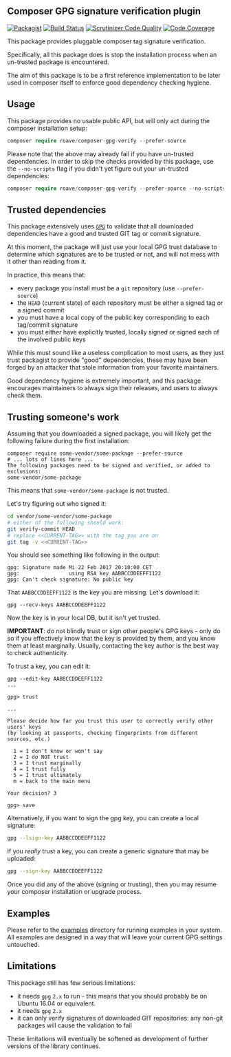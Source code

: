 ## Composer GPG signature verification plugin

[![Packagist](https://img.shields.io/packagist/v/roave/composer-gpg-verify.svg)](https://packagist.org/packages/roave/composer-gpg-verify)
[![Build Status](https://travis-ci.org/Roave/composer-gpg-verify.svg?branch=master)](https://travis-ci.org/Roave/composer-gpg-verify)
[![Scrutinizer Code Quality](https://scrutinizer-ci.com/g/Roave/composer-gpg-verify/badges/quality-score.png?b=master)](https://scrutinizer-ci.com/g/Roave/composer-gpg-verify/?branch=master)
[![Code Coverage](https://scrutinizer-ci.com/g/Roave/composer-gpg-verify/badges/coverage.png?b=master)](https://scrutinizer-ci.com/g/Roave/composer-gpg-verify/?branch=master)

This package provides pluggable composer tag signature verification.

Specifically, all this package does is stop the installation process
when an un-trusted package is encountered.

The aim of this package is to be a first reference implementation to
be later used in composer itself to enforce good dependency checking
hygiene.

## Usage

This package provides no usable public API, but will only act during
the composer installation setup:

```php
composer require roave/composer-gpg-verify --prefer-source
```

Please note that the above may already fail if you have un-trusted
dependencies. In order to skip the checks provided by this package,
use the `--no-scripts` flag if you didn't yet figure out your
un-trusted dependencies:

```php
composer require roave/composer-gpg-verify --prefer-source --no-scripts
```

## Trusted dependencies

This package extensively uses [`GPG`](https://www.gnupg.org/) to
validate that all downloaded dependencies have a good and trusted
GIT tag or commit signature.

At this moment, the package will just use your local GPG trust
database to determine which signatures are to be trusted or not,
and will not mess with it other than reading from it.

In practice, this means that:

 * every package you install must be a `git` repository (use 
   `--prefer-source`)
 * the `HEAD` (current state) of each repository must be either a
   signed tag or a signed commit
 * you must have a local copy of the public key corresponding to
   each tag/commit signature
 * you must either have explicitly trusted, locally signed or
   signed each of the involved public keys

While this must sound like a useless complication to most users,
as they just trust packagist to provide "good" dependencies, these
may have been forged by an attacker that stole information from
your favorite maintainers.

Good dependency hygiene is extremely important, and this package
encourages maintainers to always sign their releases, and users
to always check them.

## Trusting someone's work

Assuming that you downloaded a signed package, you will likely
get the following failure during the first installation:

```
composer require some-vendor/some-package --prefer-source
# ... lots of lines here ...
The following packages need to be signed and verified, or added to exclusions:
some-vendor/some-package
```

This means that `some-vendor/some-package` is not trusted.

Let's try figuring out who signed it:

```sh
cd vendor/some-vendor/some-package
# either of the following should work:
git verify-commit HEAD
# replace <<CURRENT-TAG>> with the tag you are on
git tag -v <<CURRENT-TAG>>
```

You should see something like following in the output:

```
gpg: Signature made Mi 22 Feb 2017 20:10:00 CET
gpg:                using RSA key AABBCCDDEEFF1122
gpg: Can't check signature: No public key
```

That `AABBCCDDEEFF1122` is the key you are missing. Let's download it:

```
gpg --recv-keys AABBCCDDEEFF1122
```

Now the key is in your local DB, but it isn't yet trusted.

**IMPORTANT**: do not blindly trust or sign other people's GPG
keys - only do so if you effectively know that the key is provided
by them, and you know them at least marginally. Usually, contacting
the key author is the best way to check authenticity.

To trust a key, you can edit it:

```
gpg --edit-key AABBCCDDEEFF1122
...

gpg> trust 

...

Please decide how far you trust this user to correctly verify other users' keys
(by looking at passports, checking fingerprints from different sources, etc.)

  1 = I don't know or won't say
  2 = I do NOT trust
  3 = I trust marginally
  4 = I trust fully
  5 = I trust ultimately
  m = back to the main menu

Your decision? 3

gpg> save
```

Alternatively, if you want to sign the gpg key, you can create a
local signature:

```sh
gpg --lsign-key AABBCCDDEEFF1122
```

If you *really* trust a key, you can create a generic signature
that may be uploaded:

```sh
gpg --sign-key AABBCCDDEEFF1122
```

Once you did any of the above (signing or trusting), then you may
resume your composer installation or upgrade process.

## Examples

Please refer to the [examples](examples) directory for running
examples in your system. All examples are designed in a way that
will leave your current GPG settings untouched.

## Limitations

This package still has few serious limitations:

 * it needs `gpg` `2.x` to run - this means that you should probably
   be on Ubuntu 16.04 or equivalent.
 * it needs `gpg` `2.x`
 * it can only verify signatures of downloaded GIT repositories: any
   non-git packages will cause the validation to fail

These limitations will eventually be softened as development of
further versions of the library continues.
